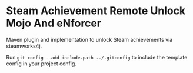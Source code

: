 # Steam Achievement Remote Unlock Mojo And eNforcer

Maven plugin and implementation to unlock Steam achievements via steamworks4j.

Run `git config --add include.path ../.gitconfig` to include the template config in your project config.
